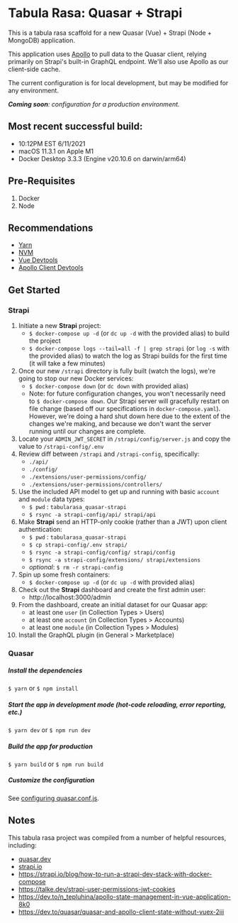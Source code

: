 # Tabula Rasa: Quasar + Strapi

This is a tabula rasa scaffold for a new Quasar (Vue) + Strapi (Node + MongoDB) application.

This application uses [Apollo](https://apollo.vuejs.org) to pull data to the Quasar client, relying primarily on Strapi's built-in GraphQL endpoint. We'll also use Apollo as our client-side cache.

The current configuration is for local development, but may be modified for any environment.

***Coming soon**: configuration for a production environment.*

## Most recent successful build:
- 10:12PM EST 6/11/2021
- macOS 11.3.1 on Apple M1
- Docker Desktop 3.3.3 (Engine v20.10.6 on darwin/arm64)

## Pre-Requisites
1. Docker
2. Node

## Recommendations
- [Yarn](https://classic.yarnpkg.com/en/docs/cli/global/)
- [NVM](https://github.com/nvm-sh/nvm)
- [Vue Devtools](https://github.com/vuejs/vue-devtools)
- [Apollo Client Devtools](https://www.apollographql.com/docs/react/development-testing/developer-tooling/)

## Get Started

### Strapi
1. Initiate a new **Strapi** project:
    - `$ docker-compose up -d` (or `dc up -d` with the provided alias) to build the project
    - `$ docker-compose logs --tail=all -f | grep strapi` (or `log -s` with the provided alias) to watch the log as Strapi builds for the first time (it will take a few minutes)
2. Once our new `/strapi` directory is fully built (watch the logs), we're going to stop our new Docker services:
    - `$ docker-compose down` (or `dc down` with provided alias)
    - Note: for future configuration changes, you won't necessarily need to `$ docker-compose down`. Our Strapi server will gracefully restart on file change (based off our specifications in `docker-compose.yaml`). However, we're doing a hard shut down here due to the extent of the changes we're making, and because we don't want the server running until our changes are complete.
3. Locate your `ADMIN_JWT_SECRET` in `/strapi/config/server.js` and copy the value to `/strapi-config/.env`
4. Review diff between `/strapi` and `/strapi-config`, specifically:
    - `./api/`
    - `./config/`
    - `./extensions/user-permissions/config/`
    - `./extensions/user-permissions/controllers/`
5. Use the included API model to get up and running with basic `account` and `module` data types:
    - `$ pwd` : `tabularasa_quasar-strapi`
    - `$ rsync -a strapi-config/api/ strapi/api`
6. Make **Strapi** send an HTTP-only cookie (rather than a JWT) upon client authentication:
    - `$ pwd` : `tabularasa_quasar-strapi`
    - `$ cp strapi-config/.env strapi/`
    - `$ rsync -a strapi-config/config/ strapi/config`
    - `$ rsync -a strapi-config/extensions/ strapi/extensions`
    - *optional*: `$ rm -r strapi-config`
7. Spin up some fresh containers:
    - `$ docker-compose up -d` (or `dc up -d` with provided alias)
8. Check out the **Strapi** dashboard and create the first admin user:
    - http://localhost:3000/admin
9. From the dashboard, create an initial dataset for our Quasar app:
    - at least one `user` (in Collection Types > Users)
    - at least one `account` (in Collection Types > Accounts)
    - at least one `module` (in Collection Types > Modules)
10. Install the GraphQL plugin (in General > Marketplace)

### Quasar
##### Install the dependencies
`$ yarn` or `$ npm install`

##### Start the app in development mode (hot-code reloading, error reporting, etc.)
`$ yarn dev` or `$ npm run dev`

##### Build the app for production
`$ yarn build` or `$ npm run build`

##### Customize the configuration
See [configuring quasar.conf.js](https://quasar.dev/quasar-cli/quasar-conf-js).

## Notes
This tabula rasa project was compiled from a number of helpful resources, including:
- [quasar.dev](https://www.quasar.dev)
- [strapi.io](https://www.strapi.io)
- https://strapi.io/blog/how-to-run-a-strapi-dev-stack-with-docker-compose
- https://talke.dev/strapi-user-permissions-jwt-cookies
- https://dev.to/n_tepluhina/apollo-state-management-in-vue-application-8k0
- https://dev.to/quasar/quasar-and-apollo-client-state-without-vuex-2iii
